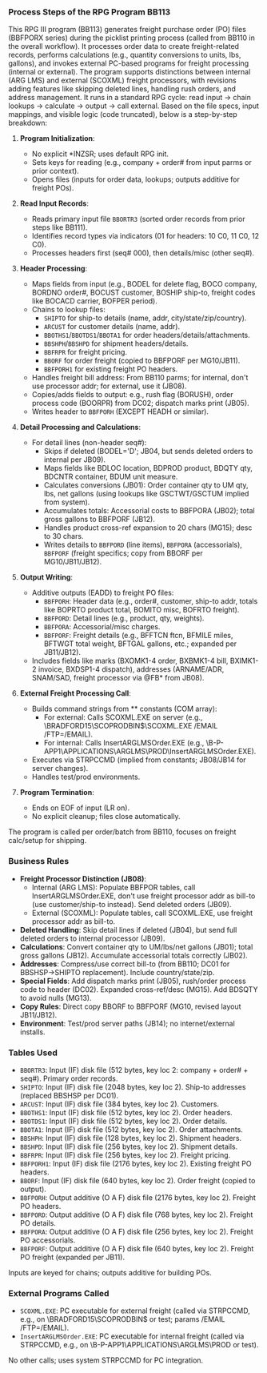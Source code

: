 ### Process Steps of the RPG Program BB113

This RPG III program (BB113) generates freight purchase order (PO) files (BBFPORX series) during the picklist printing process (called from BB110 in the overall workflow). It processes order data to create freight-related records, performs calculations (e.g., quantity conversions to units, lbs, gallons), and invokes external PC-based programs for freight processing (internal or external). The program supports distinctions between internal (ARG LMS) and external (SCOXML) freight processors, with revisions adding features like skipping deleted lines, handling rush orders, and address management. It runs in a standard RPG cycle: read input → chain lookups → calculate → output → call external. Based on the file specs, input mappings, and visible logic (code truncated), below is a step-by-step breakdown:

1. **Program Initialization**:
   - No explicit *INZSR; uses default RPG init.
   - Sets keys for reading (e.g., company + order# from input parms or prior context).
   - Opens files (inputs for order data, lookups; outputs additive for freight POs).

2. **Read Input Records**:
   - Reads primary input file `BBORTR3` (sorted order records from prior steps like BB111).
   - Identifies record types via indicators (01 for headers: 10 C0, 11 C0, 12 C0).
   - Processes headers first (seq# 000), then details/misc (other seq#).

3. **Header Processing**:
   - Maps fields from input (e.g., BODEL for delete flag, BOCO company, BORDNO order#, BOCUST customer, BOSHIP ship-to, freight codes like BOCACD carrier, BOFPER period).
   - Chains to lookup files:
     - `SHIPTO` for ship-to details (name, addr, city/state/zip/country).
     - `ARCUST` for customer details (name, addr).
     - `BBOTHS1`/`BBOTDS1`/`BBOTA1` for order headers/details/attachments.
     - `BBSHPH`/`BBSHPD` for shipment headers/details.
     - `BBFRPR` for freight pricing.
     - `BBORF` for order freight (copied to BBFPORF per MG10/JB11).
     - `BBFPORH1` for existing freight PO headers.
   - Handles freight bill address: From BB110 parms; for internal, don't use processor addr; for external, use it (JB08).
   - Copies/adds fields to output: e.g., rush flag (BORUSH), order process code (BOORPR) from DC02; dispatch marks print (JB05).
   - Writes header to `BBFPORH` (EXCEPT HEADH or similar).

4. **Detail Processing and Calculations**:
   - For detail lines (non-header seq#):
     - Skips if deleted (BODEL='D'; JB04, but sends deleted orders to internal per JB09).
     - Maps fields like BDLOC location, BDPROD product, BDQTY qty, BDCNTR container, BDUM unit measure.
     - Calculates conversions (JB01): Order container qty to UM qty, lbs, net gallons (using lookups like GSCTWT/GSCTUM implied from system).
     - Accumulates totals: Accessorial costs to BBFPORA (JB02); total gross gallons to BBFPORF (JB12).
     - Handles product cross-ref expansion to 20 chars (MG15); desc to 30 chars.
     - Writes details to `BBFPORD` (line items), `BBFPORA` (accessorials), `BBFPORF` (freight specifics; copy from BBORF per MG10/JB11/JB12).

5. **Output Writing**:
   - Additive outputs (EADD) to freight PO files:
     - `BBFPORH`: Header data (e.g., order#, customer, ship-to addr, totals like BOPRTO product total, BOMITO misc, BOFRTO freight).
     - `BBFPORD`: Detail lines (e.g., product, qty, weights).
     - `BBFPORA`: Accessorial/misc charges.
     - `BBFPORF`: Freight details (e.g., BFFTCN ftcn, BFMILE miles, BFTWGT total weight, BFTGAL gallons, etc.; expanded per JB11/JB12).
   - Includes fields like marks (BXOMK1-4 order, BXBMK1-4 bill, BXIMK1-2 invoice, BXDSP1-4 dispatch), addresses (ARNAME/ADR, SNAM/SAD, freight processor via @FB* from JB08).

6. **External Freight Processing Call**:
   - Builds command strings from ** constants (COM array):
     - For external: Calls SCOXML.EXE on server (e.g., \\BRADFORD15\SCOPRODBIN$\SCOXML.EXE /EMAIL /FTP=/EMAIL).
     - For internal: Calls InsertARGLMSOrder.EXE (e.g., \\B-P-APP1\APPLICATIONS\ARGLMS\PROD\InsertARGLMSOrder.EXE).
   - Executes via STRPCCMD (implied from constants; JB08/JB14 for server changes).
   - Handles test/prod environments.

7. **Program Termination**:
   - Ends on EOF of input (LR on).
   - No explicit cleanup; files close automatically.

The program is called per order/batch from BB110, focuses on freight calc/setup for shipping.

### Business Rules

- **Freight Processor Distinction (JB08)**: 
  - Internal (ARG LMS): Populate BBFPOR tables, call InsertARGLMSOrder.EXE, don't use freight processor addr as bill-to (use customer/ship-to instead). Send deleted orders (JB09).
  - External (SCOXML): Populate tables, call SCOXML.EXE, use freight processor addr as bill-to.
- **Deleted Handling**: Skip detail lines if deleted (JB04), but send full deleted orders to internal processor (JB09).
- **Calculations**: Convert container qty to UM/lbs/net gallons (JB01); total gross gallons (JB12). Accumulate accessorial totals correctly (JB02).
- **Addresses**: Compress/use correct bill-to (from BB110; DC01 for BBSHSP->SHIPTO replacement). Include country/state/zip.
- **Special Fields**: Add dispatch marks print (JB05), rush/order process code to header (DC02). Expanded cross-ref/desc (MG15). Add BDSQTY to avoid nulls (MG13).
- **Copy Rules**: Direct copy BBORF to BBFPORF (MG10, revised layout JB11/JB12).
- **Environment**: Test/prod server paths (JB14); no internet/external installs.

### Tables Used

- `BBORTR3`: Input (IF) disk file (512 bytes, key loc 2: company + order# + seq#). Primary order records.
- `SHIPTO`: Input (IF) disk file (2048 bytes, key loc 2). Ship-to addresses (replaced BBSHSP per DC01).
- `ARCUST`: Input (IF) disk file (384 bytes, key loc 2). Customers.
- `BBOTHS1`: Input (IF) disk file (512 bytes, key loc 2). Order headers.
- `BBOTDS1`: Input (IF) disk file (512 bytes, key loc 2). Order details.
- `BBOTA1`: Input (IF) disk file (512 bytes, key loc 2). Order attachments.
- `BBSHPH`: Input (IF) disk file (128 bytes, key loc 2). Shipment headers.
- `BBSHPD`: Input (IF) disk file (256 bytes, key loc 2). Shipment details.
- `BBFRPR`: Input (IF) disk file (256 bytes, key loc 2). Freight pricing.
- `BBFPORH1`: Input (IF) disk file (2176 bytes, key loc 2). Existing freight PO headers.
- `BBORF`: Input (IF) disk file (640 bytes, key loc 2). Order freight (copied to output).
- `BBFPORH`: Output additive (O A F) disk file (2176 bytes, key loc 2). Freight PO headers.
- `BBFPORD`: Output additive (O A F) disk file (768 bytes, key loc 2). Freight PO details.
- `BBFPORA`: Output additive (O A F) disk file (256 bytes, key loc 2). Freight PO accessorials.
- `BBFPORF`: Output additive (O A F) disk file (640 bytes, key loc 2). Freight PO freight (expanded per JB11).

Inputs are keyed for chains; outputs additive for building POs.

### External Programs Called

- `SCOXML.EXE`: PC executable for external freight (called via STRPCCMD, e.g., on \\BRADFORD15\SCOPRODBIN$ or test; params /EMAIL /FTP=/EMAIL).
- `InsertARGLMSOrder.EXE`: PC executable for internal freight (called via STRPCCMD, e.g., on \\B-P-APP1\APPLICATIONS\ARGLMS\PROD or test).

No other calls; uses system STRPCCMD for PC integration.